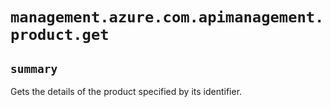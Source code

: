 # `management.azure.com.apimanagement.product.get`

## `summary`
Gets the details of the product specified by its identifier.


